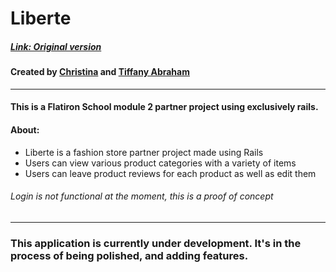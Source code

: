 # Liberte

##### [Link: Original version](https://github.com/christinapark0117/liberte1) 

#### Created by [Christina](https://github.com/christinapark0117) and [Tiffany Abraham](https://github.com/boostinwrx)

---- 
#### This is a Flatiron School module 2 partner project using exclusively rails.

#### About:
* Liberte is a fashion store partner project made using Rails
* Users can view various product categories with a variety of items
* Users can leave product reviews for each product as well as edit them

 ###### Login is not functional at the moment, this is a proof of concept

----

### This application is currently under development. It's in the process of being polished, and adding features.
